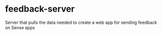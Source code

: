 # feedback-server
Server that pulls the data needed to create a web app for sending feedback on Sense apps
